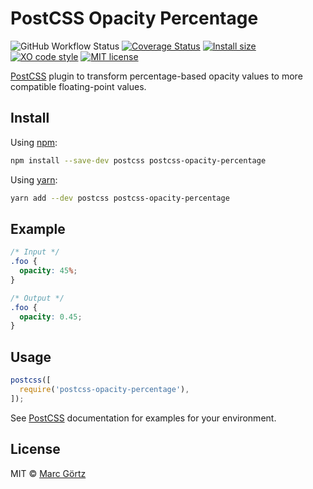 # PostCSS Opacity Percentage

![GitHub Workflow Status](https://img.shields.io/github/workflow/status/dreamseer/postcss-opacity-percentage/Test/main)
[![Coverage Status](https://coveralls.io/repos/github/Dreamseer/postcss-opacity-percentage/badge.svg?branch=main)](https://coveralls.io/github/Dreamseer/postcss-opacity-percentage?branch=main)
[![Install size](https://packagephobia.now.sh/badge?p=postcss-opacity-percentage)](https://packagephobia.now.sh/result?p=postcss-opacity-percentage)
[![XO code style](https://img.shields.io/badge/code_style-XO-5ed9c7.svg)](https://github.com/sindresorhus/xo)
[![MIT license](https://img.shields.io/github/license/dreamseer/postcss-opacity-percentage.svg)](https://github.com/Dreamseer/postcss-opacity-percentage/blob/main/LICENSE.md)

[PostCSS](https://github.com/postcss/postcss) plugin to transform percentage-based opacity values to more compatible floating-point values.

## Install

Using [npm](https://www.npmjs.com/get-npm):

```bash
npm install --save-dev postcss postcss-opacity-percentage
```

Using [yarn](https://yarnpkg.com/):

```bash
yarn add --dev postcss postcss-opacity-percentage
```

## Example

```css
/* Input */
.foo {
  opacity: 45%;
}
```

```css
/* Output */
.foo {
  opacity: 0.45;
}
```

## Usage

```js
postcss([
  require('postcss-opacity-percentage'),
]);
```

See [PostCSS](https://github.com/postcss/postcss) documentation for examples for your environment.

## License

MIT © [Marc Görtz](https://marcgoertz.de/)
